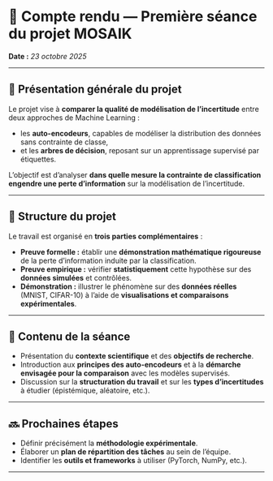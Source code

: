 # 📝 Compte rendu — Première séance du projet MOSAIK

**Date :** *23 octobre 2025*

---

## 🎯 Présentation générale du projet

Le projet vise à **comparer la qualité de modélisation de l’incertitude** entre deux approches de Machine Learning :  
- les **auto-encodeurs**, capables de modéliser la distribution des données sans contrainte de classe,  
- et les **arbres de décision**, reposant sur un apprentissage supervisé par étiquettes.

L’objectif est d’analyser **dans quelle mesure la contrainte de classification engendre une perte d’information** sur la modélisation de l’incertitude.

---

## 🧩 Structure du projet

Le travail est organisé en **trois parties complémentaires** :

- **Preuve formelle :** établir une **démonstration mathématique rigoureuse** de la perte d’information induite par la classification.  
- **Preuve empirique :** vérifier **statistiquement** cette hypothèse sur des **données simulées** et contrôlées.  
- **Démonstration :** illustrer le phénomène sur des **données réelles** (MNIST, CIFAR-10) à l’aide de **visualisations et comparaisons expérimentales**.

---

## 🧠 Contenu de la séance

- Présentation du **contexte scientifique** et des **objectifs de recherche**.  
- Introduction aux **principes des auto-encodeurs** et à la **démarche envisagée pour la comparaison** avec les modèles supervisés.  
- Discussion sur la **structuration du travail** et sur les **types d’incertitudes** à étudier (épistémique, aléatoire, etc.).

---

## 🔜 Prochaines étapes

- Définir précisément la **méthodologie expérimentale**.  
- Élaborer un **plan de répartition des tâches** au sein de l’équipe.  
- Identifier les **outils et frameworks** à utiliser (PyTorch, NumPy, etc.).

---
